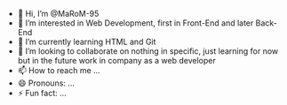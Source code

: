 - 👋 Hi, I’m @MaRoM-95
- 👀 I’m interested in Web Development, first in Front-End and later Back-End
- 🌱 I’m currently learning HTML and Git
- 💞️ I’m looking to collaborate on nothing in specific, just learning for now but in the future work in company as a web developer
- 📫 How to reach me ...
- 😄 Pronouns: ...
- ⚡ Fun fact: ...

<!---
MaRoM-95/MaRoM-95 is a ✨ special ✨ repository because its `README.md` (this file) appears on your GitHub profile.
You can click the Preview link to take a look at your changes.
--->

